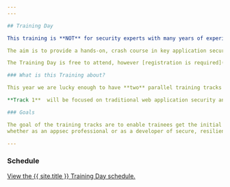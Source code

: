 ```yaml
---
---

## Training Day

This training is **NOT** for security experts with many years of experience, but for the rest of us:   

The aim is to provide a hands-on, crash course in key application security topics for developers, QA engineers, and anyone new to the AppSec field! 

The Training Day is free to attend, however [registration is required](Register). 

### What is this Training about? 

This year we are lucky enough to have **two** parallel training tracks for attendees to learn from.

**Track 1**  will be focused on traditional web application security and **Track 2** will be focused on mobile application security. Both tracks will combine expert trainers with hands-on and practical exercises to help you get a better understanding of your chosen area.

### Goals   

The goal of the training tracks are to enable trainees get the initial understanding and hands-on skills required to find their path in the appsec field,   
whether as an appsec professional or as a developer of secure, resilient, and robust code. 

---
```


### Schedule

<a id="sched-embed" href="https://{{ site.sched }}/overview/type/Training" data-sched-sidebar="no">View the {{ site.title }} Training Day schedule.</a><script type="text/javascript" src="https://{{ site.sched }}/js/embed.js"></script>
